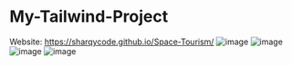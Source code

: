 # My-Tailwind-Project

Website: https://sharqycode.github.io/Space-Tourism/
![image](https://sharqycode.github.io/Space-Tourism/preview/Home.png)
![image](https://sharqycode.github.io/Space-Tourism/preview/Dest.png)
![image](https://sharqycode.github.io/Space-Tourism/preview/Crew.png)
![image](https://sharqycode.github.io/Space-Tourism/preview/Tech.png)

